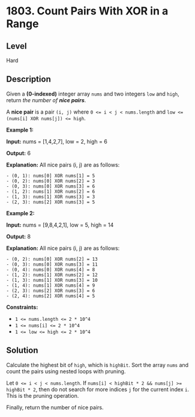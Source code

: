 # 1803. Count Pairs With XOR in a Range
## Level
Hard

## Description
Given a **(0-indexed)** integer array `nums` and two integers `low` and `high`, return *the number of **nice pairs***.

A **nice pair** is a pair `(i, j)` where `0 <= i < j < nums.length` and `low <= (nums[i] XOR nums[j]) <= high`.

**Example 1:**

**Input:** nums = [1,4,2,7], low = 2, high = 6

**Output:** 6

**Explanation:** All nice pairs (i, j) are as follows:

    - (0, 1): nums[0] XOR nums[1] = 5 
    - (0, 2): nums[0] XOR nums[2] = 3
    - (0, 3): nums[0] XOR nums[3] = 6
    - (1, 2): nums[1] XOR nums[2] = 6
    - (1, 3): nums[1] XOR nums[3] = 3
    - (2, 3): nums[2] XOR nums[3] = 5

**Example 2:**

**Input:** nums = [9,8,4,2,1], low = 5, high = 14

**Output:** 8

**Explanation:** All nice pairs (i, j) are as follows:

    - (0, 2): nums[0] XOR nums[2] = 13
    - (0, 3): nums[0] XOR nums[3] = 11
    - (0, 4): nums[0] XOR nums[4] = 8
    - (1, 2): nums[1] XOR nums[2] = 12
    - (1, 3): nums[1] XOR nums[3] = 10
    - (1, 4): nums[1] XOR nums[4] = 9
    - (2, 3): nums[2] XOR nums[3] = 6
    - (2, 4): nums[2] XOR nums[4] = 5

**Constraints:**

* `1 <= nums.length <= 2 * 10^4`
* `1 <= nums[i] <= 2 * 10^4`
* `1 <= low <= high <= 2 * 10^4`

## Solution
Calculate the highest bit of `high`, which is `highBit`. Sort the array `nums` and count the pairs using nested loops with pruning.

Let `0 <= i < j < nums.length`. If `nums[i] < highBit * 2 && nums[j] >= highBit * 2`, then do not search for more indices `j` for the current index `i`. This is the pruning operation.

Finally, return the number of nice pairs.
